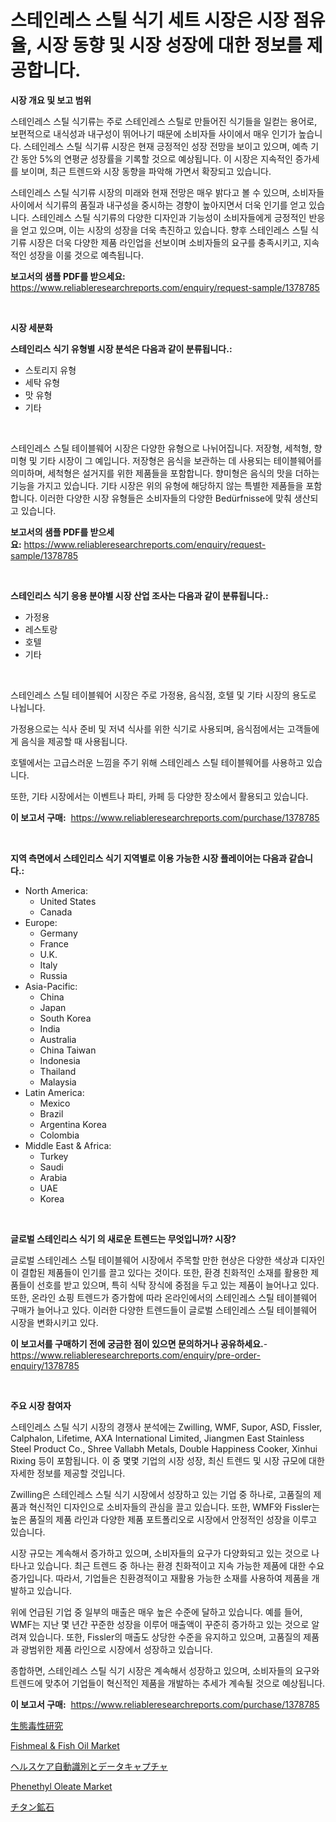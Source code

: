 <p><h1>스테인레스 스틸 식기 세트 시장은 시장 점유율, 시장 동향 및 시장 성장에 대한 정보를 제공합니다.</h1></p><p><strong>시장 개요 및 보고 범위</strong></p>
<p><p>스테인레스 스틸 식기류는 주로 스테인레스 스틸로 만들어진 식기들을 일컫는 용어로, 보편적으로 내식성과 내구성이 뛰어나기 때문에 소비자들 사이에서 매우 인기가 높습니다. 스테인레스 스틸 식기류 시장은 현재 긍정적인 성장 전망을 보이고 있으며, 예측 기간 동안 5%의 연평균 성장률을 기록할 것으로 예상됩니다. 이 시장은 지속적인 증가세를 보이며, 최근 트렌드와 시장 동향을 파악해 가면서 확장되고 있습니다.</p><p>스테인레스 스틸 식기류 시장의 미래와 현재 전망은 매우 밝다고 볼 수 있으며, 소비자들 사이에서 식기류의 품질과 내구성을 중시하는 경향이 높아지면서 더욱 인기를 얻고 있습니다. 스테인레스 스틸 식기류의 다양한 디자인과 기능성이 소비자들에게 긍정적인 반응을 얻고 있으며, 이는 시장의 성장을 더욱 촉진하고 있습니다. 향후 스테인레스 스틸 식기류 시장은 더욱 다양한 제품 라인업을 선보이며 소비자들의 요구를 충족시키고, 지속적인 성장을 이룰 것으로 예측됩니다.</p></p>
<p><strong>보고서의 샘플 PDF를 받으세요:</strong> <a href="https://www.reliableresearchreports.com/enquiry/request-sample/1378785">https://www.reliableresearchreports.com/enquiry/request-sample/1378785</a></p>
<p>&nbsp;</p>
<p><strong>시장 세분화</strong></p>
<p><strong>스테인리스 식기 유형별 시장 분석은 다음과 같이 분류됩니다.:</strong></p>
<p><ul><li>스토리지 유형</li><li>세탁 유형</li><li>맛 유형</li><li>기타</li></ul></p>
<p>&nbsp;</p>
<p><p>스테인레스 스틸 테이블웨어 시장은 다양한 유형으로 나뉘어집니다. 저장형, 세척형, 향미형 및 기타 시장이 그 예입니다. 저장형은 음식을 보관하는 데 사용되는 테이블웨어를 의미하며, 세척형은 설거지를 위한 제품들을 포함합니다. 향미형은 음식의 맛을 더하는 기능을 가지고 있습니다. 기타 시장은 위의 유형에 해당하지 않는 특별한 제품들을 포함합니다. 이러한 다양한 시장 유형들은 소비자들의 다양한 Bedürfnisse에 맞춰 생산되고 있습니다.</p></p>
<p><strong>보고서의 샘플 PDF를 받으세요:</strong>&nbsp;<a href="https://www.reliableresearchreports.com/enquiry/request-sample/1378785">https://www.reliableresearchreports.com/enquiry/request-sample/1378785</a></p>
<p>&nbsp;</p>
<p><strong> 스테인리스 식기 응용 분야별 시장 산업 조사는 다음과 같이 분류됩니다.:</strong></p>
<p><ul><li>가정용</li><li>레스토랑</li><li>호텔</li><li>기타</li></ul></p>
<p>&nbsp;</p>
<p><p>스테인레스 스틸 테이블웨어 시장은 주로 가정용, 음식점, 호텔 및 기타 시장의 용도로 나뉩니다. </p><p>가정용으로는 식사 준비 및 저녁 식사를 위한 식기로 사용되며, 음식점에서는 고객들에게 음식을 제공할 때 사용됩니다. </p><p>호텔에서는 고급스러운 느낌을 주기 위해 스테인레스 스틸 테이블웨어를 사용하고 있습니다. </p><p>또한, 기타 시장에서는 이벤트나 파티, 카페 등 다양한 장소에서 활용되고 있습니다.</p></p>
<p><strong>이 보고서 구매:</strong>&nbsp; <a href="https://www.reliableresearchreports.com/purchase/1378785">https://www.reliableresearchreports.com/purchase/1378785</a></p>
<p>&nbsp;</p>
<p><strong>지역 측면에서 스테인리스 식기 지역별로 이용 가능한 시장 플레이어는 다음과 같습니다.:</strong></p>
<p><ul>
    <li>
        North America:
        <ul>
            <li>United States</li>
            <li>Canada</li>
        </ul>
    </li>
    <li>
        Europe:
        <ul>
            <li>Germany</li>
            <li>France</li>
            <li>U.K.</li>
            <li>Italy</li>
            <li>Russia</li>
        </ul>
    </li>
    <li>
        Asia-Pacific:
        <ul>
            <li>China</li>
            <li>Japan</li>
            <li>South Korea</li>
            <li>India</li>
            <li>Australia</li>
            <li>China Taiwan</li>
            <li>Indonesia</li>
            <li>Thailand</li>
            <li>Malaysia</li>
        </ul>
    </li>
    <li>
        Latin America:
        <ul>
            <li>Mexico</li>
            <li>Brazil</li>
            <li>Argentina Korea</li>
            <li>Colombia</li>
        </ul>
    </li>
    <li>
        Middle East & Africa:
        <ul>
            <li>Turkey</li>
            <li>Saudi</li>
            <li>Arabia</li>
            <li>UAE</li>
            <li>Korea</li>
        </ul>
    </li>
    </ul></p>
<p>&nbsp;</p>
<p><strong>글로벌 스테인리스 식기 의 새로운 트렌드는 무엇입니까? 시장?</strong></p>
<p><p>글로벌 스테인레스 스틸 테이블웨어 시장에서 주목할 만한 현상은 다양한 색상과 디자인이 결합된 제품들이 인기를 끌고 있다는 것이다. 또한, 환경 친화적인 소재를 활용한 제품들이 선호를 받고 있으며, 특히 식탁 장식에 중점을 두고 있는 제품이 늘어나고 있다. 또한, 온라인 쇼핑 트렌드가 증가함에 따라 온라인에서의 스테인레스 스틸 테이블웨어 구매가 늘어나고 있다. 이러한 다양한 트렌드들이 글로벌 스테인레스 스틸 테이블웨어 시장을 변화시키고 있다.</p></p>
<p><strong>이 보고서를 구매하기 전에 궁금한 점이 있으면 문의하거나 공유하세요.</strong>- <a href="https://www.reliableresearchreports.com/enquiry/pre-order-enquiry/1378785">https://www.reliableresearchreports.com/enquiry/pre-order-enquiry/1378785</a></p>
<p>&nbsp;</p>
<p><strong>주요 시장 참여자</strong></p>
<p><p>스테인레스 스틸 식기 시장의 경쟁사 분석에는 Zwilling, WMF, Supor, ASD, Fissler, Calphalon, Lifetime, AXA International Limited, Jiangmen East Stainless Steel Product Co., Shree Vallabh Metals, Double Happiness Cooker, Xinhui Rixing 등이 포함됩니다. 이 중 몇몇 기업의 시장 성장, 최신 트렌드 및 시장 규모에 대한 자세한 정보를 제공할 것입니다.</p><p>Zwilling은 스테인레스 스틸 식기 시장에서 성장하고 있는 기업 중 하나로, 고품질의 제품과 혁신적인 디자인으로 소비자들의 관심을 끌고 있습니다. 또한, WMF와 Fissler는 높은 품질의 제품 라인과 다양한 제품 포트폴리오로 시장에서 안정적인 성장을 이루고 있습니다.</p><p>시장 규모는 계속해서 증가하고 있으며, 소비자들의 요구가 다양화되고 있는 것으로 나타나고 있습니다. 최근 트렌드 중 하나는 환경 친화적이고 지속 가능한 제품에 대한 수요 증가입니다. 따라서, 기업들은 친환경적이고 재활용 가능한 소재를 사용하여 제품을 개발하고 있습니다.</p><p>위에 언급된 기업 중 일부의 매출은 매우 높은 수준에 달하고 있습니다. 예를 들어, WMF는 지난 몇 년간 꾸준한 성장을 이루어 매출액이 꾸준히 증가하고 있는 것으로 알려져 있습니다. 또한, Fissler의 매출도 상당한 수준을 유지하고 있으며, 고품질의 제품과 광범위한 제품 라인으로 시장에서 성장하고 있습니다.</p><p>종합하면, 스테인레스 스틸 식기 시장은 계속해서 성장하고 있으며, 소비자들의 요구와 트렌드에 맞추어 기업들이 혁신적인 제품을 개발하는 추세가 계속될 것으로 예상됩니다.</p></p>
<p><strong>이 보고서 구매:</strong>&nbsp;&nbsp;<a href="https://www.reliableresearchreports.com/purchase/1378785">https://www.reliableresearchreports.com/purchase/1378785</a></p>
<p><p><a href="https://github.com/hwbcz413288296/Market-Research-Report-List-1/blob/main/44670581073.md">生態毒性研究</a></p><p><a href="https://view.publitas.com/reportprime-1/fishmeal-fish-oil-market-analysis-examines-its-scope-on-growth-opportunities-and-forecasted-trends-spanning-from-2024-to-2031/">Fishmeal & Fish Oil Market</a></p><p><a href="https://github.com/efcvopdgkdx128/Market-Research-Report-List-1/blob/main/43388431072.md">ヘルスケア自動識別とデータキャプチャ</a></p><p><a href="https://github.com/derrinmiltonellis35gcl/Market-Research-Report-List-1/blob/main/phenethyl-oleate-market.md">Phenethyl Oleate Market</a></p><p><a href="https://medium.com/@deontestanton2023/%E3%83%81%E3%82%BF%E3%83%B3%E9%89%B1%E7%9F%B3%E5%B8%82%E5%A0%B4%E3%81%AF-%E5%B8%82%E5%A0%B4%E3%82%B7%E3%82%A7%E3%82%A2-%E5%B8%82%E5%A0%B4%E5%8B%95%E5%90%91-%E5%B8%82%E5%A0%B4%E6%88%90%E9%95%B7%E3%81%AB%E9%96%A2%E3%81%99%E3%82%8B%E6%83%85%E5%A0%B1%E3%82%92%E6%8F%90%E4%BE%9B%E3%81%97%E3%81%BE%E3%81%99-ade4ee50e10c">チタン鉱石</a></p></p>
